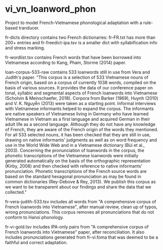 # vi_vn_loanword_phon
Project to model French-Vietnamese phonological adaptation with a rule-based tranducer.

fr-dicts directory contains two French dictionaries: fr-FR.txt has more than 200+ entries and fr-freedict-ipa.tsv is a smaller dict with syllabification info and stress marking.

fr-wordlist.tsv contains French words that have been borrowed into Vietnamese according to Kang, Pham, Storme (2014) paper.

loan-corpus-533-raw contains 533 loanwords still in use from Vera and Judith's paper.
"This corpus is a selection of 533 Vietnamese nouns of French origin, based on a corpus of currently 1038 words, compiled on the basis of various sources. It provides the data of our conference paper on tonal, syllabic and segmental aspects of French loanwords into Vietnamese (Scholvin & Meinschaefer, 2018). Corpora from Barker (1969), Huynh (2010) and V. K. Nguyễn (2013) were taken as a starting point. Informal interviews with Vietnamese informants helped to expand the corpus. The informants are native speakers of Vietnamese living in Germany who have learned Vietnamese in Vietnam as a first language and acquired German in their adult life as a second language. Although they do not have any knowledge of French, they are aware of the French origin of the words they mentioned. For all 533 selected nouns, it has been checked that they are still in use, drawing on native informants' judgments as well as on word frequency and use in the World Wide Web and in a Vietnamese dictionary (Bùi et al., 2003). Concerning the pronunciation of loanwords in the corpus, the phonetic transcriptions of the Vietnamese loanwords were initially generated automatically on the basis of the orthographic representation (Kirby, 2008) and then checked with reference to native informants' pronunciation. Phonetic transcriptions of the French source words are based on the standard hexagonal pronunciation as may be found in common dictionaries (Rey-Debove & Rey, 2013). We publish this corpus as we want to be transparent about our findings and share the data that we collected."

fr-vera-judith-533.tsv includes all words from "A comprehensive corpus of French loanwords into Vietnamese", after manual review, clean up of typos, wrong pronunciations. This corpus removes all pronunciations that do not conform to Hanoi phonology.

fr-vi-gold.tsv includes IPA-only pairs from "A comprehensive corpus of French loanwords into Vietnamese" paper, after reconciliation. It also includes pronunciations generated from fr-vi.foma that was deemed to be a faithful and correct adaptation.
